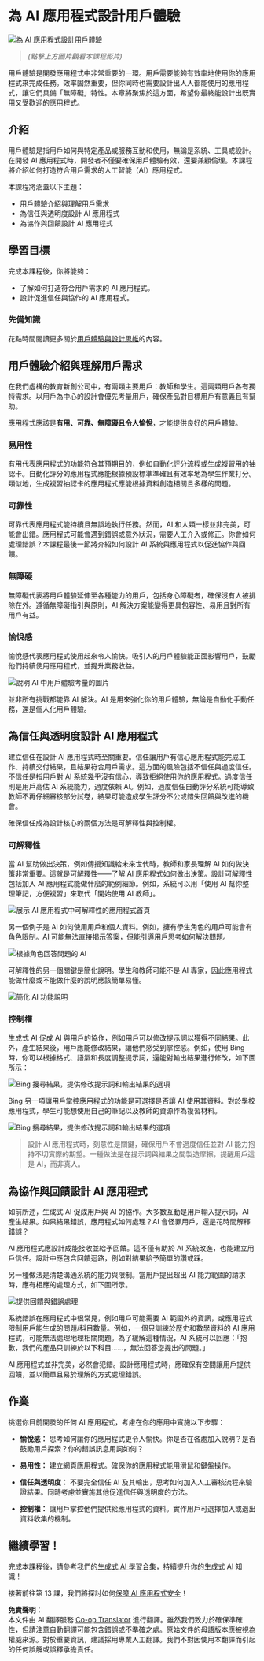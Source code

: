 <!--
CO_OP_TRANSLATOR_METADATA:
{
  "original_hash": "ec385b41ee50579025d50cc03bfb3a25",
  "translation_date": "2025-07-09T14:51:25+00:00",
  "source_file": "12-designing-ux-for-ai-applications/README.md",
  "language_code": "hk"
}
-->
# 為 AI 應用程式設計用戶體驗

[![為 AI 應用程式設計用戶體驗](../../../translated_images/12-lesson-banner.c53c3c7c802e8f563953ce388f6a987ca493472c724d924b060be470951c53c8.hk.png)](https://aka.ms/gen-ai-lesson12-gh?WT.mc_id=academic-105485-koreyst)

> _(點擊上方圖片觀看本課程影片)_

用戶體驗是開發應用程式中非常重要的一環。用戶需要能夠有效率地使用你的應用程式來完成任務。效率固然重要，但你同時也需要設計出人人都能使用的應用程式，讓它們具備「無障礙」特性。本章將聚焦於這方面，希望你最終能設計出既實用又受歡迎的應用程式。

## 介紹

用戶體驗是指用戶如何與特定產品或服務互動和使用，無論是系統、工具或設計。在開發 AI 應用程式時，開發者不僅要確保用戶體驗有效，還要兼顧倫理。本課程將介紹如何打造符合用戶需求的人工智能（AI）應用程式。

本課程將涵蓋以下主題：

- 用戶體驗介紹與理解用戶需求
- 為信任與透明度設計 AI 應用程式
- 為協作與回饋設計 AI 應用程式

## 學習目標

完成本課程後，你將能夠：

- 了解如何打造符合用戶需求的 AI 應用程式。
- 設計促進信任與協作的 AI 應用程式。

### 先備知識

花點時間閱讀更多關於[用戶體驗與設計思維](https://learn.microsoft.com/training/modules/ux-design?WT.mc_id=academic-105485-koreyst)的內容。

## 用戶體驗介紹與理解用戶需求

在我們虛構的教育新創公司中，有兩類主要用戶：教師和學生。這兩類用戶各有獨特需求。以用戶為中心的設計會優先考量用戶，確保產品對目標用戶有意義且有幫助。

應用程式應該是**有用、可靠、無障礙且令人愉悅**，才能提供良好的用戶體驗。

### 易用性

有用代表應用程式的功能符合其預期目的，例如自動化評分流程或生成複習用的抽認卡。自動化評分的應用程式應能根據預設標準準確且有效率地為學生作業打分。類似地，生成複習抽認卡的應用程式應能根據資料創造相關且多樣的問題。

### 可靠性

可靠代表應用程式能持續且無誤地執行任務。然而，AI 和人類一樣並非完美，可能會出錯。應用程式可能會遇到錯誤或意外狀況，需要人工介入或修正。你會如何處理錯誤？本課程最後一節將介紹如何設計 AI 系統與應用程式以促進協作與回饋。

### 無障礙

無障礙代表將用戶體驗延伸至各種能力的用戶，包括身心障礙者，確保沒有人被排除在外。遵循無障礙指引與原則，AI 解決方案能變得更具包容性、易用且對所有用戶有益。

### 愉悅感

愉悅感代表應用程式使用起來令人愉快。吸引人的用戶體驗能正面影響用戶，鼓勵他們持續使用應用程式，並提升業務收益。

![說明 AI 中用戶體驗考量的圖片](../../../translated_images/uxinai.d5b4ed690f5cefff0c53ffcc01b480cdc1828402e1fdbc980490013a3c50935a.hk.png)

並非所有挑戰都能靠 AI 解決。AI 是用來強化你的用戶體驗，無論是自動化手動任務，還是個人化用戶體驗。

## 為信任與透明度設計 AI 應用程式

建立信任在設計 AI 應用程式時至關重要。信任讓用戶有信心應用程式能完成工作、持續交付結果，且結果符合用戶需求。這方面的風險包括不信任與過度信任。不信任是指用戶對 AI 系統幾乎沒有信心，導致拒絕使用你的應用程式。過度信任則是用戶高估 AI 系統能力，過度依賴 AI。例如，過度信任自動評分系統可能導致教師不再仔細審核部分試卷，結果可能造成學生評分不公或錯失回饋與改進的機會。

確保信任成為設計核心的兩個方法是可解釋性與控制權。

### 可解釋性

當 AI 幫助做出決策，例如傳授知識給未來世代時，教師和家長理解 AI 如何做決策非常重要。這就是可解釋性——了解 AI 應用程式如何做出決策。設計可解釋性包括加入 AI 應用程式能做什麼的範例細節。例如，系統可以用「使用 AI 幫你整理筆記，方便複習」來取代「開始使用 AI 教師」。

![展示 AI 應用程式中可解釋性的應用程式首頁](../../../translated_images/explanability-in-ai.134426a96b498fbfdc80c75ae0090aedc0fc97424ae0734fccf7fb00a59a20d9.hk.png)

另一個例子是 AI 如何使用用戶和個人資料。例如，擁有學生角色的用戶可能會有角色限制。AI 可能無法直接揭示答案，但能引導用戶思考如何解決問題。

![根據角色回答問題的 AI](../../../translated_images/solving-questions.b7dea1604de0cbd2e9c5fa00b1a68a0ed77178a035b94b9213196b9d125d0be8.hk.png)

可解釋性的另一個關鍵是簡化說明。學生和教師可能不是 AI 專家，因此應用程式能做什麼或不能做什麼的說明應該簡單易懂。

![簡化 AI 功能說明](../../../translated_images/simplified-explanations.4679508a406c3621fa22bad4673e717fbff02f8b8d58afcab8cb6f1aa893a82f.hk.png)

### 控制權

生成式 AI 促成 AI 與用戶的協作，例如用戶可以修改提示詞以獲得不同結果。此外，產生結果後，用戶應能修改結果，讓他們感受到掌控感。例如，使用 Bing 時，你可以根據格式、語氣和長度調整提示詞，還能對輸出結果進行修改，如下圖所示：

![Bing 搜尋結果，提供修改提示詞和輸出結果的選項](../../../translated_images/bing1.293ae8527dbe2789b675c8591c9fb3cb1aa2ada75c2877f9aa9edc059f7a8b1c.hk.png)

Bing 另一項讓用戶掌控應用程式的功能是可選擇是否讓 AI 使用其資料。對於學校應用程式，學生可能想使用自己的筆記以及教師的資源作為複習材料。

![Bing 搜尋結果，提供修改提示詞和輸出結果的選項](../../../translated_images/bing2.309f4845528a88c28c1c9739fb61d91fd993dc35ebe6fc92c66791fb04fceb4d.hk.png)

> 設計 AI 應用程式時，刻意性是關鍵，確保用戶不會過度信任並對 AI 能力抱持不切實際的期望。一種做法是在提示詞與結果之間製造摩擦，提醒用戶這是 AI，而非真人。

## 為協作與回饋設計 AI 應用程式

如前所述，生成式 AI 促成用戶與 AI 的協作。大多數互動是用戶輸入提示詞，AI 產生結果。如果結果錯誤，應用程式如何處理？AI 會怪罪用戶，還是花時間解釋錯誤？

AI 應用程式應設計成能接收並給予回饋。這不僅有助於 AI 系統改進，也能建立用戶信任。設計中應包含回饋迴路，例如對結果給予簡單的讚或踩。

另一種做法是清楚溝通系統的能力與限制。當用戶提出超出 AI 能力範圍的請求時，應有相應的處理方式，如下圖所示。

![提供回饋與錯誤處理](../../../translated_images/feedback-loops.7955c134429a94663443ad74d59044f8dc4ce354577f5b79b4bd2533f2cafc6f.hk.png)

系統錯誤在應用程式中很常見，例如用戶可能需要 AI 範圍外的資訊，或應用程式限制用戶能生成的問題/科目數量。例如，一個只訓練於歷史和數學資料的 AI 應用程式，可能無法處理地理相關問題。為了緩解這種情況，AI 系統可以回應：「抱歉，我們的產品只訓練於以下科目……，無法回答您提出的問題。」

AI 應用程式並非完美，必然會犯錯。設計應用程式時，應確保有空間讓用戶提供回饋，並以簡單且易於理解的方式處理錯誤。

## 作業

挑選你目前開發的任何 AI 應用程式，考慮在你的應用中實施以下步驟：

- **愉悅感：** 思考如何讓你的應用程式更令人愉快。你是否在各處加入說明？是否鼓勵用戶探索？你的錯誤訊息用詞如何？

- **易用性：** 建立網頁應用程式。確保你的應用程式能用滑鼠和鍵盤操作。

- **信任與透明度：** 不要完全信任 AI 及其輸出，思考如何加入人工審核流程來驗證結果。同時考慮並實施其他促進信任與透明度的方法。

- **控制權：** 讓用戶掌控他們提供給應用程式的資料。實作用戶可選擇加入或退出資料收集的機制。

## 繼續學習！

完成本課程後，請參考我們的[生成式 AI 學習合集](https://aka.ms/genai-collection?WT.mc_id=academic-105485-koreyst)，持續提升你的生成式 AI 知識！

接著前往第 13 課，我們將探討如何[保障 AI 應用程式安全](../13-securing-ai-applications/README.md?WT.mc_id=academic-105485-koreyst)！

**免責聲明**：  
本文件由 AI 翻譯服務 [Co-op Translator](https://github.com/Azure/co-op-translator) 進行翻譯。雖然我們致力於確保準確性，但請注意自動翻譯可能包含錯誤或不準確之處。原始文件的母語版本應被視為權威來源。對於重要資訊，建議採用專業人工翻譯。我們不對因使用本翻譯而引起的任何誤解或誤釋承擔責任。